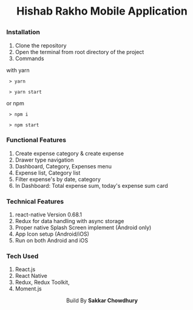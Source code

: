 # <p  align="center">Hishab Rakho Mobile Application</p>

### Installation

1. Clone the repository
2. Open the terminal from root directory of the project
3. Commands

with yarn

```
 > yarn
```

```
 > yarn start
```

or npm

```
 > npm i
```

```
 > npm start
```

### Functional Features

1. Create expense category & create expense
2. Drawer type navigation
3. Dashboard, Category, Expenses menu
4. Expense list, Category list
5. Filter expense's by date, category
6. In Dashboard: Total expense sum, today's expense sum card

### Technical Features

1. react-native Version 0.68.1
2. Redux for data handling with async storage
3. Proper native Splash Screen implement (Android only)
4. App Icon setup (Android/iOS)
5. Run on both Android and iOS

### Tech Used

1. React.js
2. React Native
3. Redux, Redux Toolkit,
4. Moment.js

<p align="center" bold> Build By <b>Sakkar Chowdhury</b></p>
